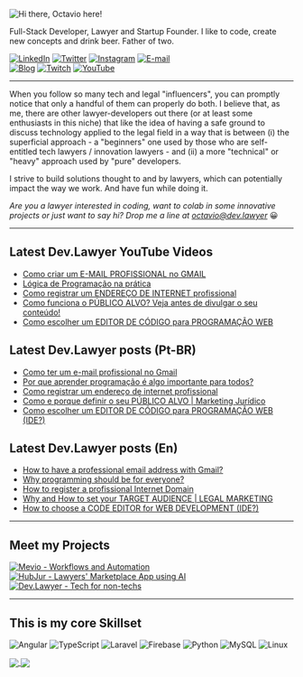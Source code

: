 ![Hi there, Octavio here!](https://github.com/OctavioSI/OctavioSI/blob/eb56f9c88a9319791290b31f45bbb099bd5b2b2f/header.png)

Full-Stack Developer, Lawyer and Startup Founder. I like to code, create new concepts and drink beer. Father of two.

[![LinkedIn](https://img.shields.io/badge/octaviosi-0077B5?style=flat&logo=linkedin&logoColor=white)](https://www.linkedin.com/in/octaviosi) [![Twitter](https://img.shields.io/badge/@octavioietsugu-1DA1F2?style=flat&logo=twitter&logoColor=white)](https://twitter.com/octavioietsugu) [![Instagram](https://img.shields.io/badge/OctavioSI-E4405F?style=flat&logo=instagram&logoColor=white)](https://www.instagram.com/octaviosi/)  [![E-mail](https://img.shields.io/badge/octavio@dev.lawyer-D14836?style=flat&logo=gmail&logoColor=white)](mailto:octavio@dev.lawyer)  
[![Blog](https://img.shields.io/badge/dev.lawyer-FF5722?style=flat&logo=blogger&logoColor=white)](https://dev.lawyer) [![Twitch](https://img.shields.io/badge/DevLawyers-9146FF?style=flat&logo=twitch&logoColor=white)](https://www.twitch.tv/devlawyers) [![YouTube](https://img.shields.io/badge/dev.lawyer-FF0000?style=flat&logo=youtube&logoColor=white)](https://www.youtube.com/channel/UCPmM6RAkfC0CY2gGudIhWQA) 

___
When you follow so many tech and legal "influencers", you can promptly notice that only a handful of them can properly do both. I believe that, as me, there are other lawyer-developers out there (or at least some enthusiasts in this niche) that like the idea of having a safe ground to discuss technology applied to the legal field in a way that is between (i) the superficial approach - a "beginners" one used by those who are self-entitled tech lawyers / innovation lawyers - and (ii) a more "technical" or "heavy" approach used by "pure" developers.

I strive to build solutions thought to and by lawyers, which can potentially impact the way we work. And have fun while doing it.

*Are you a lawyer interested in coding, want to colab in some innovative projects or just want to say hi?*
*Drop me a line at <a href="mailto:octavio@dev.lawyer">octavio@dev.lawyer</a>* :grinning:

___

## Latest Dev.Lawyer YouTube Videos
<!-- YOUTUBE:START -->
- [Como criar um E-MAIL PROFISSIONAL no GMAIL](https://www.youtube.com/watch?v=lHc0tUonBSE)
- [Lógica de Programação na prática](https://www.youtube.com/watch?v=rF9vEPBNva0)
- [Como registrar um ENDEREÇO DE INTERNET profissional](https://www.youtube.com/watch?v=iAUYyazHXeQ)
- [Como funciona o PÚBLICO ALVO?  Veja antes de divulgar o seu conteúdo!](https://www.youtube.com/watch?v=VV5PY0V4CwA)
- [Como escolher um EDITOR DE CÓDIGO para PROGRAMAÇÃO WEB](https://www.youtube.com/watch?v=h73ZVeWRsj4)
<!-- YOUTUBE:END -->

## Latest Dev.Lawyer posts (Pt-BR)
<!-- BLOG-POST-LIST-BR:START -->
- [Como ter um e-mail profissional no Gmail](http://feedproxy.google.com/~r/Brdevlawyer/~3/kh4Lcle869w/email-profissional-no-gmail.html)
- [Por que aprender programação é algo importante para todos?](http://feedproxy.google.com/~r/Brdevlawyer/~3/jqDgxP1YAIY/aprender-programacao-importante-para-todos.html)
- [Como registrar um endereço de internet profissional](http://feedproxy.google.com/~r/Brdevlawyer/~3/77J1Mq90z-M/registrar-dominio-internet-profissional.html)
- [Como e porque definir o seu PÚBLICO ALVO | Marketing Jurídico](http://feedproxy.google.com/~r/Brdevlawyer/~3/Ms5H5vzABuQ/merketing-juridico-publico-alvo.html)
- [Como escolher um EDITOR DE CÓDIGO para PROGRAMAÇÃO WEB (IDE?)](http://feedproxy.google.com/~r/Brdevlawyer/~3/A788NA0AMPE/escolher-editor-codigo-programacao-web.html)
<!-- BLOG-POST-LIST-BR:END -->

## Latest Dev.Lawyer posts (En)
<!-- BLOG-POST-LIST:START -->
- [How to have a professional email address with Gmail?](http://feedproxy.google.com/~r/Devlawyer/~3/UWgiZNKcub8/professional.html)
- [Why programming should be for everyone?](http://feedproxy.google.com/~r/Devlawyer/~3/AN1hUYbMf4M/programming-should-be-for-everyone.html)
- [How to register a profissional Internet Domain](http://feedproxy.google.com/~r/Devlawyer/~3/hndORKDYeLo/how-to-register-profissional-internet.html)
- [Why and How to set your TARGET AUDIENCE | LEGAL MARKETING](http://feedproxy.google.com/~r/Devlawyer/~3/q7xWpiIdBHI/legal-marketing-target-audience.html)
- [How to choose a CODE EDITOR for WEB DEVELOPMENT (IDE?)](http://feedproxy.google.com/~r/Devlawyer/~3/s43GOQ2_D8k/code-editor-web-development.html)
<!-- BLOG-POST-LIST:END -->

___

## Meet my Projects
[![Mevio - Workflows and Automation](https://github.com/OctavioSI/OctavioSI/blob/main/GitHub_Mevio_banner.png)](http://www.mevio.com.br)   [![HubJur - Lawyers' Marketplace App using AI](https://github.com/OctavioSI/OctavioSI/blob/main/GitHub_HubJur_banner.png)](https://www.hubjur.com.br)   [![Dev.Lawyer - Tech for non-techs](https://github.com/OctavioSI/OctavioSI/blob/main/GitHub_DevLawyer_banner.png)](https://dev.lawyer) 
___

## This is my core Skillset
<img alt="Angular" src="https://img.shields.io/badge/angular-%23DD0031.svg?style=for-the-badge&logo=angular&logoColor=white"/> <img alt="TypeScript" src="https://img.shields.io/badge/typescript-%23007ACC.svg?style=for-the-badge&logo=typescript&logoColor=white"/> <img alt="Laravel" src="https://img.shields.io/badge/laravel-%23FF2D20.svg?style=for-the-badge&logo=laravel&logoColor=white"/> <img alt="Firebase" src="https://img.shields.io/badge/firebase-%23039BE5.svg?style=for-the-badge&logo=firebase"/> <img alt="Python" src="https://img.shields.io/badge/python-%2314354C.svg?style=for-the-badge&logo=python&logoColor=white"/> <img alt="MySQL" src="https://img.shields.io/badge/mysql-%2300f.svg?style=for-the-badge&logo=mysql&logoColor=white"/> <img alt="Linux" src="https://img.shields.io/badge/Linux-FCC624?style=for-the-badge&logo=linux&logoColor=black">

<a href="https://github.com/OctavioSI/github-readme-stats">
  <img align="center" src="https://github-readme-stats.vercel.app/api?username=OctavioSI&count_private=true&theme=monokai&hide_title=true&show_icons=true" />
</a>
<a href="https://github.com/octaviosi/github-readme-stats">
  <img align="center" src="https://github-readme-stats.vercel.app/api/top-langs/?username=OctavioSI&layout=compact&theme=monokai&hide_title=true" />
</a>
